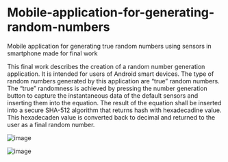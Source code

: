 # Mobile-application-for-generating-random-numbers
Mobile application for generating true random numbers using sensors in smartphone made for final work

This final work describes the creation of a random number generation application. It is intended
for users of Android smart devices. The type of random numbers generated by this application are
“true” random numbers. The “true” randomness is achieved by pressing the number generation
button to capture the instantaneous data of the default sensors and inserting them into the equation.
The result of the equation shall be inserted into a secure SHA-512 algorithm that returns hash with
hexadecadine value. This hexadecaden value is converted back to decimal and returned to the user
as a final random number.

![image](https://github.com/leonrincic/Mobile-application-for-generating-random-numbers/assets/117379984/1011ace2-59a3-4c40-9a37-0bb81a825fdd)

![image](https://github.com/leonrincic/Mobile-application-for-generating-random-numbers/assets/117379984/abdd7e25-b8cc-4250-b920-6adcffcbe84d)
